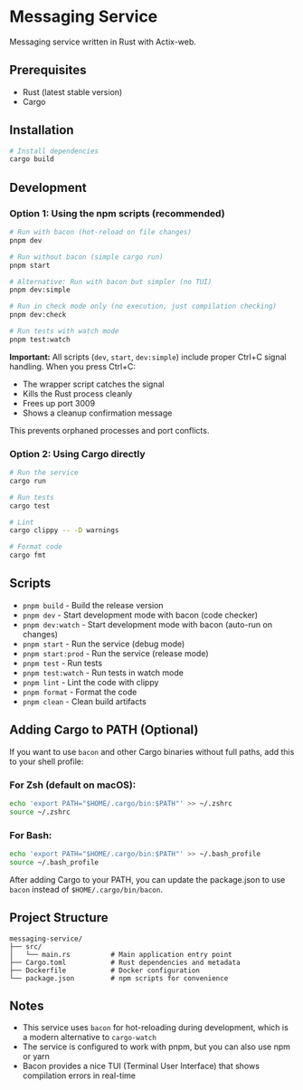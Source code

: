 # Messaging Service

Messaging service written in Rust with Actix-web.

## Prerequisites

- Rust (latest stable version)
- Cargo

## Installation

```bash
# Install dependencies
cargo build
```

## Development

### Option 1: Using the npm scripts (recommended)
```bash
# Run with bacon (hot-reload on file changes)
pnpm dev

# Run without bacon (simple cargo run)
pnpm start

# Alternative: Run with bacon but simpler (no TUI)
pnpm dev:simple

# Run in check mode only (no execution, just compilation checking)
pnpm dev:check

# Run tests with watch mode
pnpm test:watch
```

**Important:** All scripts (`dev`, `start`, `dev:simple`) include proper Ctrl+C signal handling. When you press Ctrl+C:
- The wrapper script catches the signal
- Kills the Rust process cleanly
- Frees up port 3009
- Shows a cleanup confirmation message

This prevents orphaned processes and port conflicts.

### Option 2: Using Cargo directly
```bash
# Run the service
cargo run

# Run tests
cargo test

# Lint
cargo clippy -- -D warnings

# Format code
cargo fmt
```

## Scripts

- `pnpm build` - Build the release version
- `pnpm dev` - Start development mode with bacon (code checker)
- `pnpm dev:watch` - Start development mode with bacon (auto-run on changes)
- `pnpm start` - Run the service (debug mode)
- `pnpm start:prod` - Run the service (release mode)
- `pnpm test` - Run tests
- `pnpm test:watch` - Run tests in watch mode
- `pnpm lint` - Lint the code with clippy
- `pnpm format` - Format the code
- `pnpm clean` - Clean build artifacts

## Adding Cargo to PATH (Optional)

If you want to use `bacon` and other Cargo binaries without full paths, add this to your shell profile:

### For Zsh (default on macOS):
```bash
echo 'export PATH="$HOME/.cargo/bin:$PATH"' >> ~/.zshrc
source ~/.zshrc
```

### For Bash:
```bash
echo 'export PATH="$HOME/.cargo/bin:$PATH"' >> ~/.bash_profile
source ~/.bash_profile
```

After adding Cargo to your PATH, you can update the package.json to use `bacon` instead of `$HOME/.cargo/bin/bacon`.

## Project Structure

```
messaging-service/
├── src/
│   └── main.rs          # Main application entry point
├── Cargo.toml           # Rust dependencies and metadata
├── Dockerfile           # Docker configuration
└── package.json         # npm scripts for convenience
```

## Notes

- This service uses `bacon` for hot-reloading during development, which is a modern alternative to `cargo-watch`
- The service is configured to work with pnpm, but you can also use npm or yarn
- Bacon provides a nice TUI (Terminal User Interface) that shows compilation errors in real-time
